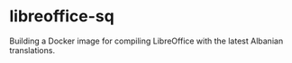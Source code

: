 # libreoffice-sq

Building a Docker image for compiling LibreOffice with the latest Albanian translations.

